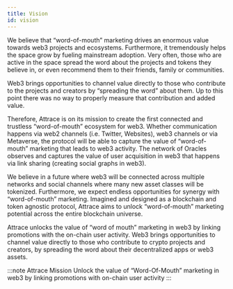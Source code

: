 ```yaml
---
title: Vision
id: vision
---
```


We believe that “word-of-mouth” marketing drives an enormous value towards web3 projects and ecosystems. Furthermore, it tremendously helps the space grow by fueling mainstream adoption. Very often, those who are active in the space spread the word about the projects and tokens they believe in, or even recommend them to their friends, family or communities. 

Web3 brings opportunities to channel value directly to those who contribute to the projects and creators by “spreading the word” about them. Up to this point there was no way to properly measure that contribution and added value. 

Therefore, Attrace is on its mission to create the first connected and trustless “word-of-mouth” ecosystem for web3. Whether communication happens via web2 channels (i.e. Twitter, Websites), web3 channels or via Metaverse, the protocol will be able to capture the value of “word-of-mouth” marketing that leads to web3 activity. The network of Oracles observes and captures the value of user acquisition in web3 that happens via link sharing (creating social graphs in web3).

We believe in a future where web3 will be connected across multiple networks and social channels where many new asset classes will be tokenized. Furthermore, we expect endless opportunities for synergy with “word-of-mouth” marketing. Imagined and designed as a blockchain and token agnostic protocol, Attrace aims to unlock “word-of-mouth” marketing potential across the entire blockchain universe. 


Attrace unlocks the value of “word of mouth” marketing in web3 by linking promotions with the on-chain user activity. Web3 brings opportunities to channel value directly to those who contribute to crypto projects and creators, by spreading the word about their decentralized apps or web3 assets. 

:::note Attrace Mission
Unlock the value of “Word-Of-Mouth” marketing in web3 by linking promotions with on-chain user activity
:::


